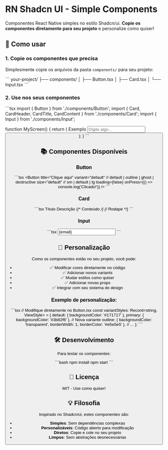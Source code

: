 # RN Shadcn UI - Simple Components

Componentes React Native simples no estilo Shadcn/ui. **Copie os componentes diretamente para seu projeto** e personalize como quiser!

## 🚀 Como usar

### 1. Copie os componentes que precisa

Simplesmente copie os arquivos da pasta `components/` para seu projeto:

\`\`\`
your-project/
├── components/
│   ├── Button.tsx
│   ├── Card.tsx
│   └── Input.tsx
\`\`\`

### 2. Use nos seus componentes

\`\`\`tsx
import { Button } from './components/Button';
import { Card, CardHeader, CardTitle, CardContent } from './components/Card';
import { Input } from './components/Input';

function MyScreen() {
  return (
    <Card>
      <CardHeader>
        <CardTitle>Exemplo</CardTitle>
      </CardHeader>
      <CardContent>
        <Input placeholder="Digite algo..." />
        <Button title="Clique aqui" />
      </CardContent>
    </Card>
  );
}
\`\`\`

## 📚 Componentes Disponíveis

### Button
\`\`\`tsx
<Button 
  title="Clique aqui"
  variant="default" // default | outline | ghost | destructive
  size="default" // sm | default | lg
  loading={false}
  onPress={() => console.log('Clicado!')}
/>
\`\`\`

### Card
\`\`\`tsx
<Card>
  <CardHeader>
    <CardTitle>Título</CardTitle>
    <CardDescription>Descrição</CardDescription>
  </CardHeader>
  <CardContent>
    {/* Conteúdo */}
  </CardContent>
  <CardFooter>
    {/* Rodapé */}
  </CardFooter>
</Card>
\`\`\`

### Input
\`\`\`tsx
<Input
  label="Email"
  placeholder="Digite seu email"
  value={email}
  onChangeText={setEmail}
  error="Campo obrigatório"
/>
\`\`\`

## 🎨 Personalização

Como os componentes estão no seu projeto, você pode:

- ✅ Modificar cores diretamente no código
- ✅ Adicionar novos variants
- ✅ Mudar estilos como quiser
- ✅ Adicionar novas props
- ✅ Integrar com seu sistema de design

### Exemplo de personalização:

\`\`\`tsx
// Modifique diretamente no Button.tsx
const variantStyles: Record<string, ViewStyle> = {
  default: { backgroundColor: '#171717' },
  primary: { backgroundColor: '#3b82f6' }, // Nova variante
  outline: { backgroundColor: 'transparent', borderWidth: 1, borderColor: '#e5e5e5' },
  // ...
};
\`\`\`

## 🛠️ Desenvolvimento

Para testar os componentes:

\`\`\`bash
npm install
npm start
\`\`\`

## 📄 Licença

MIT - Use como quiser!

## 💡 Filosofia

Inspirado no Shadcn/ui, estes componentes são:
- **Simples**: Sem dependências complexas
- **Personalizáveis**: Código aberto para modificação
- **Diretos**: Copie e cole no seu projeto
- **Limpos**: Sem abstrações desnecessárias
